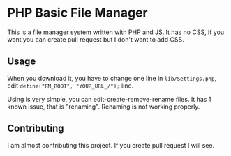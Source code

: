 # PHP Basic File Manager

This is a file manager system written with PHP and JS. It has no CSS, if you want you can create pull request but I don't want to add CSS.

## Usage
When you download it, you have to change one line in `lib/Settings.php`,
edit `define("FM_ROOT", "YOUR_URL_/");` line.

Using is very simple, you can edit-create-remove-rename files. It has 1 known issue, that is "renaming". Renaming is not working properly.

## Contributing
I am almost contributing this project. If you create pull request I will see.
